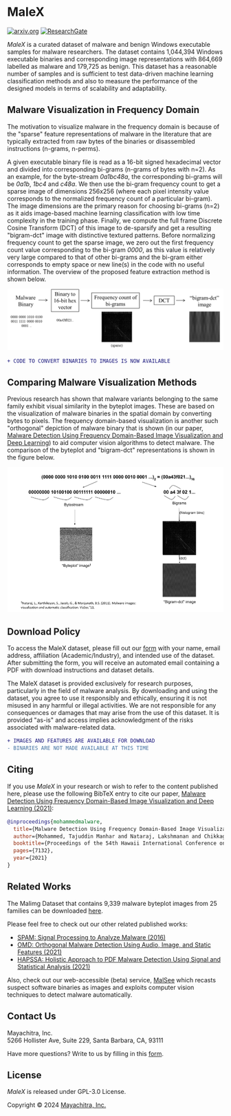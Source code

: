 # MaleX

[![arxiv.org](http://img.shields.io/badge/cs.CR-arXiv%3A2101.10578-B31B1B.svg)](https://arxiv.org/abs/2101.10578) [![ResearchGate](https://img.shields.io/badge/ResearchGate-00CCBB?logo=ResearchGate&logoColor=white)](https://www.researchgate.net/publication/348754275_Malware_Detection_Using_Frequency_Domain-Based_Image_Visualization_and_Deep_Learning)

_MaleX_ is a curated dataset of malware and benign Windows executable samples for malware researchers. The dataset contains 1,044,394 Windows executable binaries and corresponding image representations with 864,669 labelled as malware and 179,725 as benign. This dataset has a reasonable number of samples and is sufficient to test data-driven machine learning classification methods and also to measure the performance of the designed models in terms of scalability and adaptability.

## Malware Visualization in Frequency Domain

The motivation to visualize malware in the frequency domain is because of the "sparse" feature representations of malware in the literature that are typically extracted from raw bytes of the binaries or disassembled instructions (n-grams, n-perms).

A given executable binary file is read as a 16-bit signed hexadecimal vector and divided into corresponding bi-grams (n-grams of bytes with n=2). As an example, for the byte-stream _0a1bc48a_, the corresponding bi-grams will be _0a1b_, _1bc4_ and _c48a_. We then use the bi-gram frequency count to get a sparse image of dimensions 256x256 (where each pixel intensity value corresponds to the normalized frequency count of a particular bi-gram). The image dimensions are the primary reason for choosing bi-grams (n=2) as it aids image-based machine learning classification with low time complexity in the training phase. Finally, we compute the full frame Discrete Cosine Transform (DCT) of this image to de-sparsify and get a resulting "bigram-dct" image with distinctive textured patterns. Before normalizing frequency count to get the sparse image, we zero out the first frequency count value corresponding to the bi-gram _0000_, as this value is relatively very large compared to that of other bi-grams and the bi-gram either corresponds to empty space or new line(s) in the code with no useful information. The overview of the proposed feature extraction method is shown below.

![Bigram-dct image](figs/overview.png "Visualizing malware as a grayscale image in DCT domain")

```diff
+ CODE TO CONVERT BINARIES TO IMAGES IS NOW AVAILABLE
```

## Comparing Malware Visualization Methods

Previous research has shown that malware variants belonging to the same family exhibit visual similarity in the byteplot images. These are based on the visualization of malware binaries in the spatial domain by converting bytes to pixels. The frequency domain-based visualization is another such "orthogonal" depiction of malware binary that is shown (in our paper, [Malware Detection Using Frequency Domain-Based Image Visualization and Deep Learning](https://arxiv.org/abs/2101.10578)) to aid computer vision algorithms to detect malware. The comparison of the byteplot and "bigram-dct" representations is shown in the figure below.

![Byteplot vs Bigram-DCT](figs/comparison.png "Byteplot vs. Bigram-dct")

## Download Policy

To access the MaleX dataset, please fill out our [form](https://forms.gle/EqRpnrCqJikueMbN9) with your name, email address, affiliation (Academic/Industry), and intended use of the dataset. After submitting the form, you will receive an automated email containing a PDF with download instructions and dataset details.

The MaleX dataset is provided exclusively for research purposes, particularly in the field of malware analysis. By downloading and using the dataset, you agree to use it responsibly and ethically, ensuring it is not misused in any harmful or illegal activities. We are not responsible for any consequences or damages that may arise from the use of this dataset. It is provided "as-is" and access implies acknowledgment of the risks associated with malware-related data.

```diff
+ IMAGES AND FEATURES ARE AVAILABLE FOR DOWNLOAD
- BINARIES ARE NOT MADE AVAILABLE AT THIS TIME
```

## Citing

If you use _MaleX_ in your research or wish to refer to the content published here, please use the following BibTeX entry to cite our paper, [Malware Detection Using Frequency Domain-Based Image Visualization and Deep Learning (2021)](https://arxiv.org/abs/2101.10578):

```bibtex
@inproceedings{mohammedmalware,
  title={Malware Detection Using Frequency Domain-Based Image Visualization and Deep Learning},
  author={Mohammed, Tajuddin Manhar and Nataraj, Lakshmanan and Chikkagoudar, Satish and Chandrasekaran, Shivkumar and Manjunath, BS},
  booktitle={Proceedings of the 54th Hawaii International Conference on System Sciences},
  pages={7132},
  year={2021}
}
```

## Related Works

The Malimg Dataset that contains 9,339 malware byteplot images from 25 families can be downloaded [here](https://drive.google.com/file/d/1M83VzyIQj_kuE9XzhClGK5TZWh1T_pr-/view).

Please feel free to check out our other related published works:

- [SPAM: Signal Processing to Analyze Malware (2016)](https://arxiv.org/abs/1605.05280)
- [OMD: Orthogonal Malware Detection Using Audio, Image, and Static Features (2021)](https://arxiv.org/abs/2111.04710)
- [HAPSSA: Holistic Approach to PDF Malware Detection Using Signal and Statistical Analysis (2021)](https://arxiv.org/abs/2111.04703)

Also, check out our web-accessible (beta) service, [MalSee](https://malsee.mayachitra.com/) which recasts suspect software binaries as images and exploits computer vision techniques to detect malware automatically.

## Contact Us

Mayachitra, Inc.<br>
5266 Hollister Ave, Suite 229, Santa Barbara, CA, 93111<br>

Have more questions? Write to us by filling in this [form](https://mayachitra.com/#contact-us).

## License

_MaleX_ is released under GPL-3.0 License.

Copyright © 2024 [Mayachitra, Inc.](https://mayachitra.com/)
